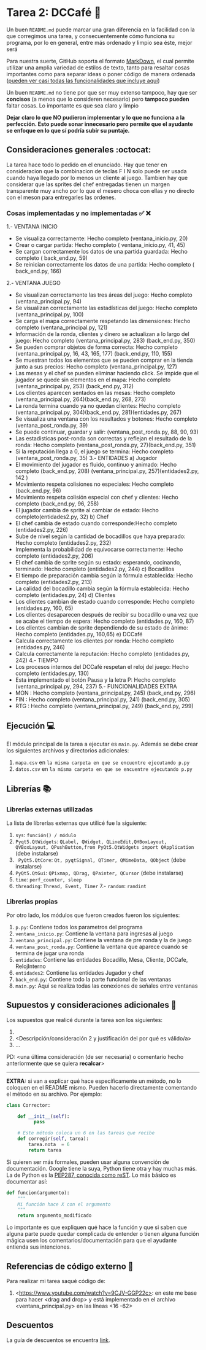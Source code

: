 # Tarea 2: DCCafé :school_satchel:


Un buen ```README.md``` puede marcar una gran diferencia en la facilidad con la que corregimos una tarea, y consecuentemente cómo funciona su programa, por lo en general, entre más ordenado y limpio sea éste, mejor será 

Para nuestra suerte, GitHub soporta el formato [MarkDown](https://es.wikipedia.org/wiki/Markdown), el cual permite utilizar una amplia variedad de estilos de texto, tanto para resaltar cosas importantes como para separar ideas o poner código de manera ordenada ([pueden ver casi todas las funcionalidades que incluye aquí](https://github.com/adam-p/markdown-here/wiki/Markdown-Cheatsheet))

Un buen ```README.md``` no tiene por que ser muy extenso tampoco, hay que ser **concisos** (a menos que lo consideren necesario) pero **tampoco pueden** faltar cosas. Lo importante es que sea claro y limpio 

**Dejar claro lo que NO pudieron implementar y lo que no funciona a la perfección. Esto puede sonar innecesario pero permite que el ayudante se enfoque en lo que sí podría subir su puntaje.**

## Consideraciones generales :octocat:
La tarea hace todo lo pedido en el enunciado. Hay que tener en consideracion que la combinacion de teclas F I N solo puede ser usada cuando haya llegado por lo menos un cliente al juego. Tambien hay que considerar que las sprites del chef entregadas tienen un margen transparente muy ancho por lo que el mesero choca con ellas  y no directo con el meson para entregarles las ordenes.


### Cosas implementadas y no implementadas :white_check_mark: :x:
1.- VENTANA INICIO
* Se visualiza correctamente: Hecho completo (ventana_inicio.py, 20)
* Crear o cargar partida: Hecho completo ( ventana_inicio.py, 41, 45)
* Se cargan correctamente los datos de una partida guardada:  Hecho completo ( back_end.py, 59)
* Se reinician correctamente los datos de una partida: Hecho completo ( back_end.py, 166)

2.- VENTANA JUEGO
* Se visualizan correctamente las tres áreas del juego: Hecho completo (ventana_principal.py, 94)
* Se visualizan correctamente las estadísticas del juego: Hecho completo (ventana_principal.py, 100)
* Se carga el mapa correctamente respetando las dimensiones:  Hecho completo (ventana_principal.py, 121)
* Información de la ronda, clientes y dinero se actualizan a lo largo del juego: Hecho completo (ventana_principal.py, 283) (back_end.py, 350)
* Se pueden comprar objetos de forma correcta: Hecho completo (ventana_principal.py, 16, 43, 165, 177) (back_end.py, 110, 155)
* Se muestran todos los elementos que se pueden comprar en la tienda junto a sus precios: Hecho completo (ventana_principal.py, 127) 
* Las mesas y el chef se pueden eliminar haciendo click. Se impide que el jugador se quede sin elementos en el mapa: Hecho completo (ventana_principal.py, 253) (back_end.py, 312)
* Los clientes aparecen sentados en las mesas: Hecho completo (ventana_principal.py, 264)(back_end.py, 268, 273)
* La ronda termina cuando ya no quedan clientes: Hecho completo (ventana_principal.py, 304)(back_end.py, 281)(entidades.py, 267)
* Se visualiza una ventana con los resultados y botones: Hecho completo (ventana_post_ronda.py, 39)
* Se puede continuar, guardar y salir: (ventana_post_ronda.py, 88, 90, 93)
* Las estadisticas post-ronda son correctas y reflejan el resultado de la ronda: Hecho completo (ventana_post_ronda.py, 27)(back_end.py, 351)
* Si la reputación llega a 0, el juego se termina: Hecho completo (ventana_post_ronda.py, 35)
3.- ENTIDADES
a) Jugador
* El movimiento del jugador es fluido, continuo y animado: Hecho completo (back_end.py, 208) (ventana_principal.py, 257)(entidades2.py, 142 )
* Movimiento respeta colisiones no especiales: Hecho completo (back_end.py, 96)
* Movimiento respeta colisión especial con chef y clientes: Hecho completo (back_end.py, 96, 258)
* El jugador cambia de sprite al cambiar de estado: Hecho completo(entidades2.py, 32)
b) Chef 
* El chef cambia de estado cuando corresponde:Hecho completo (entidades2.py, 226)
* Sube de nivel según la cantidad de bocadillos que haya preparado: Hecho completo (entidades2.py, 232)
* Implementa la probabilidad de equivocarse correctamente: Hecho completo (entidades2.py, 206)
* El chef cambia de sprite según su estado: esperando, cocinando, terminado: Hecho completo (entidades2.py, 244)
c) Bocadillos
* El tiempo de preparación cambia según la fórmula establecida: Hecho completo (entidades2.py, 213)
* La calidad del bocadillo cambia según la fórmula establecida: Hecho completo (entidades.py, 24)
d) Clientes
* Los clientes cambian de estado cuando corresponde: Hecho completo (entidades.py, 160, 65)
* Los clientes desaparecen después de recibir su bocadillo o una vez que se acabe el tiempo de espera: Hecho completo (entidades.py, 160, 87)
* Los clientes cambian de sprite dependiendo de su estado de ánimo: Hecho completo (entidades.py, 160,65)
e) DCCafé
* Calcula correctamente los clientes por ronda:  Hecho completo (entidades.py, 246)
* Calcula correctamente la reputación:  Hecho completo (entidades.py, 242)
4.- TIEMPO 
* Los procesos internos del DCCafé respetan el reloj del juego:  Hecho completo (entidades.py, 130)
* Esta implementado el botón Pausa y la letra P:  Hecho completo (ventana_principal.py, 294, 237)
5.- FUNCIONALIDADES EXTRA
* MON :  Hecho completo (ventana_principal.py, 245) (back_end.py, 296)
* FIN :  Hecho completo (ventana_principal.py, 241) (back_end.py, 305)
* RTG :  Hecho completo (ventana_principal.py, 249) (back_end.py, 299)


## Ejecución :computer:
El módulo principal de la tarea a ejecutar es  ```main.py```. Además se debe crear los siguientes archivos y directorios adicionales:
1. ```mapa.csv``` en ```la misma carpeta en que se encuentre ejecutando p.py```
2. ```datos.csv``` en ```la misma carpeta en que se encuentre ejecutando p.py```



## Librerías :books:
### Librerías externas utilizadas
La lista de librerías externas que utilicé fue la siguiente:

1. ```sys```: ```función() / módulo```
2. ```Pyqt5.QtWidgets```: ```QLabel, QWidget, QLineEdit,QHBoxLayout, QVBoxLayout, QPushButton,from PyQt5.QtWidgets import QApplication```  (debe instalarse)
3. ``` PyQt5.QtCore```: ```Qt, pyqtSignal, QTimer, QMimeData, QObject``` (debe instalarse)
4. ```PyQt5.QtGui```: ```QPixmap, QDrag, QPainter, QCursor``` (debe instalarse)
5. ```time```: ```perf_counter, sleep```
6. ```threading```: ```Thread, Event, Timer```
7.- ```random```: ```randint```


### Librerías propias
Por otro lado, los módulos que fueron creados fueron los siguientes:

1. ```p.py```: Contiene todos los parametros del programa
2. ```ventana_inicio.py```: Contiene la ventana para ingresas al juego
3. ```ventana_principal.py```: Contiene la ventana de pre ronda y la de juego 
4. ```ventana_post_ronda.py```: Contiene la ventana que aparece cuando se termina de jugar una ronda
5. ```entidades```: Contiene las entidades Bocadillo, Mesa, Cliente, DCCafe, RelojInterno
6. ```entidades2```:  Contiene las entidades Jugador y chef
7. ```back_end.py```: Contiene todo la parte funcional de las ventanas 
8. ```main.py```: Aqui se realiza todas las conexiones de señales entre ventanas
## Supuestos y consideraciones adicionales :thinking:
Los supuestos que realicé durante la tarea son los siguientes:

1. <El mesero puede pasar por atras de los clientes ya que estos estan sentados sobre las mesas> 
2. <Descripción/consideración 2 y justificación del por qué es válido/a>
3. ...

PD: <una última consideración (de ser necesaria) o comentario hecho anteriormente que se quiera **recalcar**>


-------



**EXTRA:** si van a explicar qué hace específicamente un método, no lo coloquen en el README mismo. Pueden hacerlo directamente comentando el método en su archivo. Por ejemplo:

```python
class Corrector:

    def __init__(self):
          pass

    # Este método coloca un 6 en las tareas que recibe
    def corregir(self, tarea):
        tarea.nota  = 6
        return tarea
```

Si quieren ser más formales, pueden usar alguna convención de documentación. Google tiene la suya, Python tiene otra y hay muchas más. La de Python es la [PEP287, conocida como reST](https://www.python.org/dev/peps/pep-0287/). Lo más básico es documentar así:

```python
def funcion(argumento):
    """
    Mi función hace X con el argumento
    """
    return argumento_modificado
```
Lo importante es que expliquen qué hace la función y que si saben que alguna parte puede quedar complicada de entender o tienen alguna función mágica usen los comentarios/documentación para que el ayudante entienda sus intenciones.

## Referencias de código externo :book:

Para realizar mi tarea saqué código de:
1. \<https://www.youtube.com/watch?v=9CJV-GGP22c>: en este me base para hacer \<drag and drop> y está implementado en el archivo <ventana_principal.py> en las líneas <16 -62> 



## Descuentos
La guía de descuentos se encuentra [link](https://github.com/IIC2233/syllabus/blob/master/Tareas/Descuentos.md).
